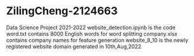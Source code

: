 # ZilingCheng-2124663
Data Science Project 2021-2022
website_detection.ipynb is the code 
word.txt contains 8000 English words for word splitting
company.xlsx contains company names for feature generation
website_8_10 is the newly registered website domain generated in 10th,Aug,2022

